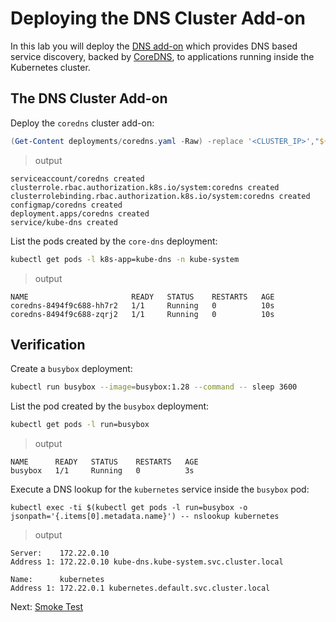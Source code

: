 # Deploying the DNS Cluster Add-on

In this lab you will deploy the [DNS add-on](https://kubernetes.io/docs/concepts/services-networking/dns-pod-service/) which provides DNS based service discovery, backed by [CoreDNS](https://coredns.io/), to applications running inside the Kubernetes cluster.

## The DNS Cluster Add-on

Deploy the `coredns` cluster add-on:

```powershell
(Get-Content deployments/coredns.yaml -Raw) -replace '<CLUSTER_IP>',"${K8sPodCidrPrefix}.0.10" | kubectl apply -f -
```

> output

```output
serviceaccount/coredns created
clusterrole.rbac.authorization.k8s.io/system:coredns created
clusterrolebinding.rbac.authorization.k8s.io/system:coredns created
configmap/coredns created
deployment.apps/coredns created
service/kube-dns created
```

List the pods created by the `core-dns` deployment:

```sh
kubectl get pods -l k8s-app=kube-dns -n kube-system
```

> output

```output
NAME                       READY   STATUS    RESTARTS   AGE
coredns-8494f9c688-hh7r2   1/1     Running   0          10s
coredns-8494f9c688-zqrj2   1/1     Running   0          10s
```

## Verification

Create a `busybox` deployment:

```sh
kubectl run busybox --image=busybox:1.28 --command -- sleep 3600
```

List the pod created by the `busybox` deployment:

```sh
kubectl get pods -l run=busybox
```

> output

```output
NAME      READY   STATUS    RESTARTS   AGE
busybox   1/1     Running   0          3s
```

Execute a DNS lookup for the `kubernetes` service inside the `busybox` pod:

```shell
kubectl exec -ti $(kubectl get pods -l run=busybox -o jsonpath='{.items[0].metadata.name}') -- nslookup kubernetes
```

> output

```output
Server:    172.22.0.10
Address 1: 172.22.0.10 kube-dns.kube-system.svc.cluster.local

Name:      kubernetes
Address 1: 172.22.0.1 kubernetes.default.svc.cluster.local
```

Next: [Smoke Test](13-smoke-test.md)
